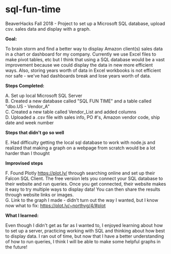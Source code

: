 # sql-fun-time
BeaverHacks Fall 2018 - Project to set up a Microsoft SQL database, upload csv. sales data and display with a graph.

<B>Goal:</b>

To brain storm and find a better way to display Amazon client(s) sales data in a chart or dashboard for my company. Currently we use Excel files to make pivot tables, etc but I think that using a SQL database would be a vast improvement because we could display the data in new more efficient ways. Also, storing years worth of data in Excel workbooks is not efficient nor safe - we've had dashboards break and lose years worth of data.

<B>Steps Completed:</B>

A. Set up local Microsoft SQL Server<BR>
B. Created a new database called "SQL FUN TIME" and a table called "dbo.US - Vendor_A"<BR>
C. Created a new table called Vendor_List and added columns<BR>
D. Uploaded a .csv file with sales info, PO #'s, Amazon vendor code, ship date and week number<BR>

<b>Steps that didn't go so well</B>

E. Had difficulty getting the local sql database to work with node.js and realized that making a graph on a webpage from scratch would be a lot harder than I thought

<b>Improvised steps</b>

F. Found Plotly https://plot.ly/ through searching online and set up their Falcon SQL Client. The free version lets you connect your SQL database to their website and run queries. Once you get connected, their website makes it easy to try multiple ways to display data! You can then share the results through website links or images.<BR>
G. Link to the graph I made - didn't turn out the way I wanted, but I know now what to fix: https://plot.ly/~northyg/4/#plot

<b>What I learned:</b>

Even though I didn't get as far as I wanted to, I enjoyed learning about how to set up a server, practicing working with SQL and thinking about how best to display data. I ran out of time, but now that I have a better understanding of how to run queries, I think I will be able to make some helpful graphs in the future!
